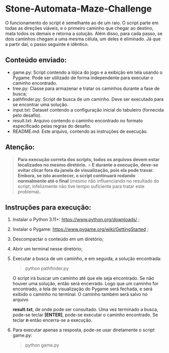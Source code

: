 # Stone-Automata-Maze-Challenge

O funcionamento do script é semelhante ao de um raio. O script parte em todas as direções viáveis, e o primeiro caminho que chegar ao destino, mata todos os demais e retorna a solução.
Além disso, para cada passo, se dois caminhos chegam a uma mesma célula, um deles é eliminado. Já que a partir daí, o passo seguinte é idêntico.

## Conteúdo enviado:

- game.py: Script contendo a lójica do jogo e a exibição em tela usando o Pygame. Pode ser utilizado de forma independente para executar o caminho encontrado.
- tree.py: Classe para armazenar e tratar os caminhos durante a fase de busca;
- pathfinder.py: Script de busca de um caminho. Deve ser executado para se encontrar uma solução.
- input.txt: Dataset contendo a configuração inicial do tabuleiro (fornecida pelo desafio).
- result.txt: Arquivo contendo o caminho encontrado no formato especificado pelas regras do desafio.
- README.md: Este arquivo, contendo as instruções de execução.

## Atenção:

> **Para execução correta dos scripts, todos os arquivos devem estar localizados no mesmo diretório.** > **E durante a execução, deve-se evitar clicar fora da janela de visualização, pois ela pode travar. Embora, se isto acontecer, o script continuará rodando normalmente até o final** (mesmo não influenciando no resultado do script, infelizmente não tive tempo suficiente para tratar este problema)**.**

## Instruções para execução:

1.  Instalar o Python 3.11+: https://www.python.org/downloads/ ;
2.  Instalar o Pygame: https://www.pygame.org/wiki/GettingStarted ;
3.  Descompactar o conteúdo em um diretório;
4.  Abrir um terminal nesse diretório;
5.  Executar a busca de um caminho, e em seguida, a solução encontrada:

    > python pathfinder.py

    O script irá buscar um caminho até que ele seja encontrado. Se não houver uma solução, então será encerrado. Logo que um caminho for encontrado, a tela de visualização do Pygame será fechada, e será exibido o caminho no terminal. O caminho também será salvo no arquivo

    **result.txt**, de onde pode ser consultado. Uma vez terminado a busca, pode-se teclar **[ENTER]**, pode-se executar o caminho encontrado. Se teclar **n** então encerra-se a execução.

6.  Para executar apenas a resposta, pode-se usar diretamente o script game.py:

    > python game.py
